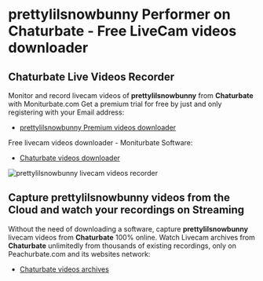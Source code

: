 # prettylilsnowbunny Performer on Chaturbate - Free LiveCam videos downloader

## Chaturbate Live Videos Recorder

Monitor and record livecam videos of **prettylilsnowbunny** from **Chaturbate** with Moniturbate.com
Get a premium trial for free by just and only registering with your Email address:
* [prettylilsnowbunny Premium videos downloader](https://moniturbate.com/request-demo-licence-key.html)

Free livecam videos downloader - Moniturbate Software:
* [Chaturbate videos downloader](https://moniturbate.com/moniturbate-download-software.html)

![prettylilsnowbunny livecam videos recorder](https://peachurnet.com/templates/moniturbate-software.png)


## Capture prettylilsnowbunny videos from the Cloud and watch your recordings on Streaming

Without the need of downloading a software, capture **prettylilsnowbunny** livecam videos from **Chaturbate** 100% online.
Watch Livecam archives from **Chaturbate** unlimitedly from thousands of existing recordings, only on Peachurbate.com and its websites network:
* [Chaturbate videos archives](https://peachurnet.com/)
